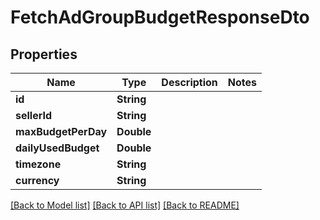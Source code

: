 # FetchAdGroupBudgetResponseDto

## Properties
Name | Type | Description | Notes
------------ | ------------- | ------------- | -------------
**id** | **String** |  | 
**sellerId** | **String** |  | 
**maxBudgetPerDay** | **Double** |  | 
**dailyUsedBudget** | **Double** |  | 
**timezone** | **String** |  | 
**currency** | **String** |  | 

[[Back to Model list]](../README.md#documentation-for-models) [[Back to API list]](../README.md#documentation-for-api-endpoints) [[Back to README]](../README.md)


